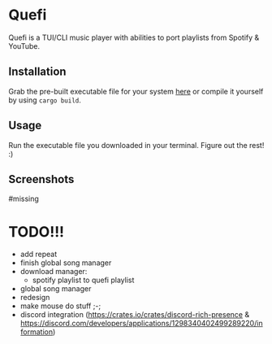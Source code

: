 # Quefi
Quefi is a TUI/CLI music player with abilities to port playlists from Spotify & YouTube.
## Installation
Grab the pre-built executable file for your system [here](https://github.com/nieboczek/quefi/releases/latest) or compile it yourself by using `cargo build`.
## Usage
Run the executable file you downloaded in your terminal.
Figure out the rest! :)
## Screenshots
#missing
# TODO!!!
- add repeat
- finish global song manager
- download manager:
  - spotify playlist to quefi playlist
- global song manager
- redesign
- make mouse do stuff ;-;
- discord integration (https://crates.io/crates/discord-rich-presence & https://discord.com/developers/applications/1298340402499289220/information)
